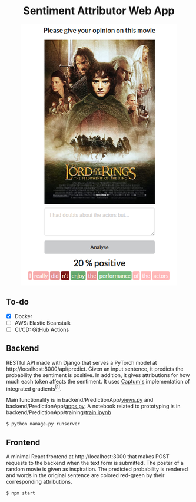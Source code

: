 <h1 align="center">Sentiment Attributor Web App</h1>
<p align="center"><img src="app.png" alt="image" /></p>

## To-do
- [x] Docker
- [ ] AWS: Elastic Beanstalk
- [ ] CI/CD: GitHub Actions

## Backend
RESTful API made with Django that serves a PyTorch model at http://localhost:8000/api/predict. Given an input sentence, it predicts the probability the sentiment is positive. In addition, it gives attributions for how much each token affects the sentiment. It uses [Captum's](https://captum.ai/docs/algorithms#integrated-gradients) implementation of integrated gradients[<sup>[1]</sup>](https://arxiv.org/abs/1703.01365).

Main functionality is in backend/PredictionApp/[views.py](https://github.com/Anntey/sentiment-attributor-webapp/blob/master/backend/PredictionApp/views.py) and backend/PredictionApp/[apps.py](https://github.com/Anntey/sentiment-attributor-webapp/blob/master/backend/PredictionApp/apps.py). A notebook related to prototyping is in backend/PredictionApp/training/[train.ipynb](https://github.com/Anntey/sentiment-attributor-webapp/blob/master/backend/PredictionApp/training/train.ipynb)

```zsh
$ python manage.py runserver
```

## Frontend
A minimal React frontend at http://localhost:3000 that makes POST requests to the backend when the text form is submitted. The poster of a random movie is given as inspiration. The predicted probability is rendered and words in the original sentence are colored red-green by their corresponding attributions.

```zsh
$ npm start
```
